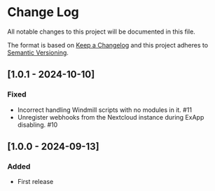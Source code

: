 # Change Log

All notable changes to this project will be documented in this file.

The format is based on [Keep a Changelog](http://keepachangelog.com/)
and this project adheres to [Semantic Versioning](http://semver.org/).

## [1.0.1 - 2024-10-10]

### Fixed

- Incorrect handling Windmill scripts with no modules in it. #11
- Unregister webhooks from the Nextcloud instance during ExApp disabling. #10

## [1.0.0 - 2024-09-13]

### Added

- First release
